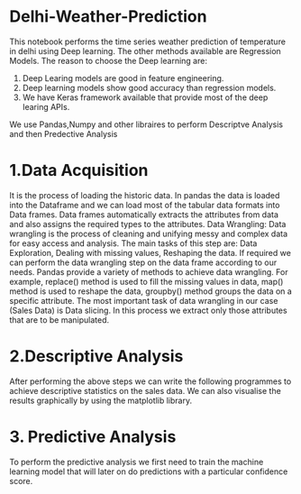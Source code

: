 # Delhi-Weather-Prediction
This notebook performs the time series weather prediction of temperature in delhi using Deep learning. The other methods available are Regression Models. The reason to choose the Deep learning are:
1. Deep Learing models are good in feature engineering.
2. Deep learning models show good accuracy than regression models.
3. We have Keras framework available that provide most of the deep learing APIs.

We use Pandas,Numpy and other libraires to perform Descriptve Analysis and then Predective Analysis
# 1.Data Acquisition
It is the process of loading the historic data. In pandas the data is loaded into the Dataframe and we can load most of the tabular data formats into Data frames. Data frames automatically extracts the attributes from data and also assigns the required types to the  attributes.
Data Wrangling: Data wrangling is the process of cleaning and unifying messy and complex data for easy access and analysis. The main tasks of this step are: Data Exploration, Dealing with missing values, Reshaping the data. If required we can perform the data wrangling step on the data frame according to our needs. Pandas provide a variety of methods to achieve data wrangling. For example, replace() method is used to fill the missing values in data, map() method is used to reshape the data, groupby() method groups the data on a specific attribute. 
The most important task of data wrangling in our case (Sales Data) is Data slicing. In this process we extract only those attributes that are to be manipulated.
# 2.Descriptive Analysis
After performing the above steps we can write the following programmes to achieve descriptive statistics on the sales data. We can also visualise the results graphically by using the matplotlib library.
# 3. Predictive Analysis
To perform the predictive analysis we first need to train the machine learning model that will later on do predictions with a particular confidence score.
